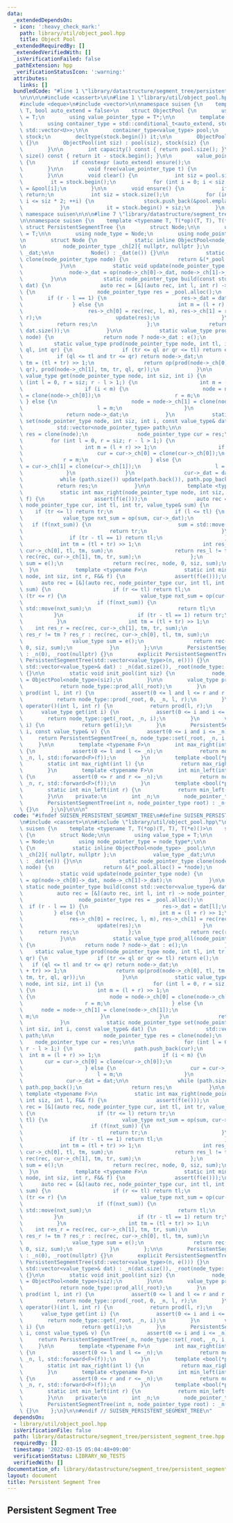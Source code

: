 ```yaml
---
data:
  _extendedDependsOn:
  - icon: ':heavy_check_mark:'
    path: library/util/object_pool.hpp
    title: Object Pool
  _extendedRequiredBy: []
  _extendedVerifiedWith: []
  _isVerificationFailed: false
  _pathExtension: hpp
  _verificationStatusIcon: ':warning:'
  attributes:
    links: []
  bundledCode: "#line 1 \"library/datastructure/segment_tree/persistent_segment_tree.hpp\"\
    \n\n\n\n#include <cassert>\n\n#line 1 \"library/util/object_pool.hpp\"\n\n\n\n\
    #include <deque>\n#include <vector>\n\nnamespace suisen {\n    template <typename\
    \ T, bool auto_extend = false>\n    struct ObjectPool {\n        using value_type\
    \ = T;\n        using value_pointer_type = T*;\n\n        template <typename U>\n\
    \        using container_type = std::conditional_t<auto_extend, std::deque<U>,\
    \ std::vector<U>>;\n\n        container_type<value_type> pool;\n        container_type<value_pointer_type>\
    \ stock;\n        decltype(stock.begin()) it;\n\n        ObjectPool() : ObjectPool(0)\
    \ {}\n        ObjectPool(int siz) : pool(siz), stock(siz) {\n            clear();\n\
    \        }\n\n        int capacity() const { return pool.size(); }\n        int\
    \ size() const { return it - stock.begin(); }\n\n        value_pointer_type alloc()\
    \ {\n            if constexpr (auto_extend) ensure();\n            return *it++;\n\
    \        }\n\n        void free(value_pointer_type t) {\n            *--it = t;\n\
    \        }\n\n        void clear() {\n            int siz = pool.size();\n   \
    \         it = stock.begin();\n            for (int i = 0; i < siz; i++) stock[i]\
    \ = &pool[i];\n        }\n\n        void ensure() {\n            if (it != stock.end())\
    \ return;\n            int siz = stock.size();\n            for (int i = siz;\
    \ i <= siz * 2; ++i) {\n                stock.push_back(&pool.emplace_back());\n\
    \            }\n            it = stock.begin() + siz;\n        }\n    };\n} //\
    \ namespace suisen\n\n\n#line 7 \"library/datastructure/segment_tree/persistent_segment_tree.hpp\"\
    \n\nnamespace suisen {\n    template <typename T, T(*op)(T, T), T(*e)()>\n   \
    \ struct PersistentSegmentTree {\n        struct Node;\n\n        using value_type\
    \ = T;\n\n        using node_type = Node;\n        using node_pointer_type = node_type*;\n\
    \n        struct Node {\n            static inline ObjectPool<node_type> _pool;\n\
    \n            node_pointer_type _ch[2]{ nullptr, nullptr };\n            value_type\
    \ _dat;\n\n            Node() : _dat(e()) {}\n\n            static node_pointer_type\
    \ clone(node_pointer_type node) {\n                return &(*_pool.alloc() = *node);\n\
    \            }\n\n            static void update(node_pointer_type node) {\n \
    \               node->_dat = op(node->_ch[0]->_dat, node->_ch[1]->_dat);\n   \
    \         }\n\n            static node_pointer_type build(const std::vector<value_type>&\
    \ dat) {\n                auto rec = [&](auto rec, int l, int r) -> node_pointer_type\
    \ {\n                    node_pointer_type res = _pool.alloc();\n            \
    \        if (r - l == 1) {\n                        res->_dat = dat[l];\n    \
    \                } else {\n                        int m = (l + r) >> 1;\n   \
    \                     res->_ch[0] = rec(rec, l, m), res->_ch[1] = rec(rec, m,\
    \ r);\n                        update(res);\n                    }\n         \
    \           return res;\n                };\n                return rec(rec, 0,\
    \ dat.size());\n            }\n\n            static value_type prod_all(node_pointer_type\
    \ node) {\n                return node ? node->_dat : e();\n            }\n  \
    \          static value_type prod(node_pointer_type node, int tl, int tr, int\
    \ ql, int qr) {\n                if (tr <= ql or qr <= tl) return e();\n     \
    \           if (ql <= tl and tr <= qr) return node->_dat;\n                int\
    \ tm = (tl + tr) >> 1;\n                return op(prod(node->_ch[0], tl, tm, ql,\
    \ qr), prod(node->_ch[1], tm, tr, ql, qr));\n            }\n\n            static\
    \ value_type get(node_pointer_type node, int siz, int i) {\n                for\
    \ (int l = 0, r = siz; r - l > 1;) {\n                    int m = (l + r) >> 1;\n\
    \                    if (i < m) {\n                        node = node->_ch[0]\
    \ = clone(node->_ch[0]);\n                        r = m;\n                   \
    \ } else {\n                        node = node->_ch[1] = clone(node->_ch[1]);\n\
    \                        l = m;\n                    }\n                }\n  \
    \              return node->_dat;\n            }\n            static node_pointer_type\
    \ set(node_pointer_type node, int siz, int i, const value_type& dat) {\n     \
    \           std::vector<node_pointer_type> path;\n\n                node_pointer_type\
    \ res = clone(node);\n                node_pointer_type cur = res;\n\n       \
    \         for (int l = 0, r = siz; r - l > 1;) {\n                    path.push_back(cur);\n\
    \                    int m = (l + r) >> 1;\n                    if (i < m) {\n\
    \                        cur = cur->_ch[0] = clone(cur->_ch[0]);\n           \
    \             r = m;\n                    } else {\n                        cur\
    \ = cur->_ch[1] = clone(cur->_ch[1]);\n                        l = m;\n      \
    \              }\n                }\n                cur->_dat = dat;\n\n    \
    \            while (path.size()) update(path.back()), path.pop_back();\n     \
    \           return res;\n            }\n\n            template <typename F>\n\
    \            static int max_right(node_pointer_type node, int siz, int l, F&&\
    \ f) {\n                assert(f(e()));\n                auto rec = [&](auto rec,\
    \ node_pointer_type cur, int tl, int tr, value_type& sum) {\n                \
    \    if (tr <= l) return tr;\n                    if (l <= tl) {\n           \
    \             value_type nxt_sum = op(sum, cur->_dat);\n                     \
    \   if (f(nxt_sum)) {\n                            sum = std::move(nxt_sum);\n\
    \                            return tr;\n                        }\n         \
    \               if (tr - tl == 1) return tl;\n                    }\n        \
    \            int tm = (tl + tr) >> 1;\n                    int res_l = rec(rec,\
    \ cur->_ch[0], tl, tm, sum);\n                    return res_l != tm ? res_l :\
    \ rec(rec, cur->_ch[1], tm, tr, sum);\n                };\n                value_type\
    \ sum = e();\n                return rec(rec, node, 0, siz, sum);\n          \
    \  }\n            template <typename F>\n            static int min_left(node_pointer_type\
    \ node, int siz, int r, F&& f) {\n                assert(f(e()));\n          \
    \      auto rec = [&](auto rec, node_pointer_type cur, int tl, int tr, value_type&\
    \ sum) {\n                    if (r <= tl) return tl;\n                    if\
    \ (tr <= r) {\n                        value_type nxt_sum = op(cur->_dat, sum);\n\
    \                        if (f(nxt_sum)) {\n                            sum =\
    \ std::move(nxt_sum);\n                            return tl;\n              \
    \          }\n                        if (tr - tl == 1) return tr;\n         \
    \           }\n                    int tm = (tl + tr) >> 1;\n                \
    \    int res_r = rec(rec, cur->_ch[1], tm, tr, sum);\n                    return\
    \ res_r != tm ? res_r : rec(rec, cur->_ch[0], tl, tm, sum);\n                };\n\
    \                value_type sum = e();\n                return rec(rec, node,\
    \ 0, siz, sum);\n            }\n        };\n\n        PersistentSegmentTree()\
    \ : _n(0), _root(nullptr) {}\n        explicit PersistentSegmentTree(int n) :\
    \ PersistentSegmentTree(std::vector<value_type>(n, e())) {}\n        PersistentSegmentTree(const\
    \ std::vector<value_type>& dat) : _n(dat.size()), _root(node_type::build(dat))\
    \ {}\n\n        static void init_pool(int siz) {\n            node_type::_pool\
    \ = ObjectPool<node_type>(siz);\n        }\n\n        value_type prod_all() {\n\
    \            return node_type::prod_all(_root);\n        }\n        value_type\
    \ prod(int l, int r) {\n            assert(0 <= l and l <= r and r <= _n);\n \
    \           return node_type::prod(_root, 0, _n, l, r);\n        }\n        value_type\
    \ operator()(int l, int r) {\n            return prod(l, r);\n        }\n\n  \
    \      value_type get(int i) {\n            assert(0 <= i and i <= _n);\n    \
    \        return node_type::get(_root, _n, i);\n        }\n        value_type operator[](int\
    \ i) {\n            return get(i);\n        }\n        PersistentSegmentTree set(int\
    \ i, const value_type& v) {\n            assert(0 <= i and i <= _n);\n       \
    \     return PersistentSegmentTree(_n, node_type::set(_root, _n, i, v));\n   \
    \     }\n\n        template <typename F>\n        int max_right(int l, F&& f)\
    \ {\n            assert(0 <= l and l <= _n);\n            return node_type::max_right(_root,\
    \ _n, l, std::forward<F>(f));\n        }\n        template <bool(*pred)(value_type)>\n\
    \        static int max_right(int l) {\n            return max_right(l, pred);\n\
    \        }\n        template <typename F>\n        int min_left(int r, F&& f)\
    \ {\n            assert(0 <= r and r <= _n);\n            return node_type::min_left(_root,\
    \ _n, r, std::forward<F>(f));\n        }\n        template <bool(*pred)(value_type)>\n\
    \        static int min_left(int r) {\n            return min_left(r, pred);\n\
    \        }\n\n    private:\n        int _n;\n        node_pointer_type _root;\n\
    \        PersistentSegmentTree(int n, node_pointer_type root) : _n(n), _root(root)\
    \ {}\n    };\n}\n\n\n"
  code: "#ifndef SUISEN_PERSISTENT_SEGMENT_TREE\n#define SUISEN_PERSISTENT_SEGMENT_TREE\n\
    \n#include <cassert>\n\n#include \"library/util/object_pool.hpp\"\n\nnamespace\
    \ suisen {\n    template <typename T, T(*op)(T, T), T(*e)()>\n    struct PersistentSegmentTree\
    \ {\n        struct Node;\n\n        using value_type = T;\n\n        using node_type\
    \ = Node;\n        using node_pointer_type = node_type*;\n\n        struct Node\
    \ {\n            static inline ObjectPool<node_type> _pool;\n\n            node_pointer_type\
    \ _ch[2]{ nullptr, nullptr };\n            value_type _dat;\n\n            Node()\
    \ : _dat(e()) {}\n\n            static node_pointer_type clone(node_pointer_type\
    \ node) {\n                return &(*_pool.alloc() = *node);\n            }\n\n\
    \            static void update(node_pointer_type node) {\n                node->_dat\
    \ = op(node->_ch[0]->_dat, node->_ch[1]->_dat);\n            }\n\n           \
    \ static node_pointer_type build(const std::vector<value_type>& dat) {\n     \
    \           auto rec = [&](auto rec, int l, int r) -> node_pointer_type {\n  \
    \                  node_pointer_type res = _pool.alloc();\n                  \
    \  if (r - l == 1) {\n                        res->_dat = dat[l];\n          \
    \          } else {\n                        int m = (l + r) >> 1;\n         \
    \               res->_ch[0] = rec(rec, l, m), res->_ch[1] = rec(rec, m, r);\n\
    \                        update(res);\n                    }\n               \
    \     return res;\n                };\n                return rec(rec, 0, dat.size());\n\
    \            }\n\n            static value_type prod_all(node_pointer_type node)\
    \ {\n                return node ? node->_dat : e();\n            }\n        \
    \    static value_type prod(node_pointer_type node, int tl, int tr, int ql, int\
    \ qr) {\n                if (tr <= ql or qr <= tl) return e();\n             \
    \   if (ql <= tl and tr <= qr) return node->_dat;\n                int tm = (tl\
    \ + tr) >> 1;\n                return op(prod(node->_ch[0], tl, tm, ql, qr), prod(node->_ch[1],\
    \ tm, tr, ql, qr));\n            }\n\n            static value_type get(node_pointer_type\
    \ node, int siz, int i) {\n                for (int l = 0, r = siz; r - l > 1;)\
    \ {\n                    int m = (l + r) >> 1;\n                    if (i < m)\
    \ {\n                        node = node->_ch[0] = clone(node->_ch[0]);\n    \
    \                    r = m;\n                    } else {\n                  \
    \      node = node->_ch[1] = clone(node->_ch[1]);\n                        l =\
    \ m;\n                    }\n                }\n                return node->_dat;\n\
    \            }\n            static node_pointer_type set(node_pointer_type node,\
    \ int siz, int i, const value_type& dat) {\n                std::vector<node_pointer_type>\
    \ path;\n\n                node_pointer_type res = clone(node);\n            \
    \    node_pointer_type cur = res;\n\n                for (int l = 0, r = siz;\
    \ r - l > 1;) {\n                    path.push_back(cur);\n                  \
    \  int m = (l + r) >> 1;\n                    if (i < m) {\n                 \
    \       cur = cur->_ch[0] = clone(cur->_ch[0]);\n                        r = m;\n\
    \                    } else {\n                        cur = cur->_ch[1] = clone(cur->_ch[1]);\n\
    \                        l = m;\n                    }\n                }\n  \
    \              cur->_dat = dat;\n\n                while (path.size()) update(path.back()),\
    \ path.pop_back();\n                return res;\n            }\n\n           \
    \ template <typename F>\n            static int max_right(node_pointer_type node,\
    \ int siz, int l, F&& f) {\n                assert(f(e()));\n                auto\
    \ rec = [&](auto rec, node_pointer_type cur, int tl, int tr, value_type& sum)\
    \ {\n                    if (tr <= l) return tr;\n                    if (l <=\
    \ tl) {\n                        value_type nxt_sum = op(sum, cur->_dat);\n  \
    \                      if (f(nxt_sum)) {\n                            sum = std::move(nxt_sum);\n\
    \                            return tr;\n                        }\n         \
    \               if (tr - tl == 1) return tl;\n                    }\n        \
    \            int tm = (tl + tr) >> 1;\n                    int res_l = rec(rec,\
    \ cur->_ch[0], tl, tm, sum);\n                    return res_l != tm ? res_l :\
    \ rec(rec, cur->_ch[1], tm, tr, sum);\n                };\n                value_type\
    \ sum = e();\n                return rec(rec, node, 0, siz, sum);\n          \
    \  }\n            template <typename F>\n            static int min_left(node_pointer_type\
    \ node, int siz, int r, F&& f) {\n                assert(f(e()));\n          \
    \      auto rec = [&](auto rec, node_pointer_type cur, int tl, int tr, value_type&\
    \ sum) {\n                    if (r <= tl) return tl;\n                    if\
    \ (tr <= r) {\n                        value_type nxt_sum = op(cur->_dat, sum);\n\
    \                        if (f(nxt_sum)) {\n                            sum =\
    \ std::move(nxt_sum);\n                            return tl;\n              \
    \          }\n                        if (tr - tl == 1) return tr;\n         \
    \           }\n                    int tm = (tl + tr) >> 1;\n                \
    \    int res_r = rec(rec, cur->_ch[1], tm, tr, sum);\n                    return\
    \ res_r != tm ? res_r : rec(rec, cur->_ch[0], tl, tm, sum);\n                };\n\
    \                value_type sum = e();\n                return rec(rec, node,\
    \ 0, siz, sum);\n            }\n        };\n\n        PersistentSegmentTree()\
    \ : _n(0), _root(nullptr) {}\n        explicit PersistentSegmentTree(int n) :\
    \ PersistentSegmentTree(std::vector<value_type>(n, e())) {}\n        PersistentSegmentTree(const\
    \ std::vector<value_type>& dat) : _n(dat.size()), _root(node_type::build(dat))\
    \ {}\n\n        static void init_pool(int siz) {\n            node_type::_pool\
    \ = ObjectPool<node_type>(siz);\n        }\n\n        value_type prod_all() {\n\
    \            return node_type::prod_all(_root);\n        }\n        value_type\
    \ prod(int l, int r) {\n            assert(0 <= l and l <= r and r <= _n);\n \
    \           return node_type::prod(_root, 0, _n, l, r);\n        }\n        value_type\
    \ operator()(int l, int r) {\n            return prod(l, r);\n        }\n\n  \
    \      value_type get(int i) {\n            assert(0 <= i and i <= _n);\n    \
    \        return node_type::get(_root, _n, i);\n        }\n        value_type operator[](int\
    \ i) {\n            return get(i);\n        }\n        PersistentSegmentTree set(int\
    \ i, const value_type& v) {\n            assert(0 <= i and i <= _n);\n       \
    \     return PersistentSegmentTree(_n, node_type::set(_root, _n, i, v));\n   \
    \     }\n\n        template <typename F>\n        int max_right(int l, F&& f)\
    \ {\n            assert(0 <= l and l <= _n);\n            return node_type::max_right(_root,\
    \ _n, l, std::forward<F>(f));\n        }\n        template <bool(*pred)(value_type)>\n\
    \        static int max_right(int l) {\n            return max_right(l, pred);\n\
    \        }\n        template <typename F>\n        int min_left(int r, F&& f)\
    \ {\n            assert(0 <= r and r <= _n);\n            return node_type::min_left(_root,\
    \ _n, r, std::forward<F>(f));\n        }\n        template <bool(*pred)(value_type)>\n\
    \        static int min_left(int r) {\n            return min_left(r, pred);\n\
    \        }\n\n    private:\n        int _n;\n        node_pointer_type _root;\n\
    \        PersistentSegmentTree(int n, node_pointer_type root) : _n(n), _root(root)\
    \ {}\n    };\n}\n\n#endif // SUISEN_PERSISTENT_SEGMENT_TREE\n"
  dependsOn:
  - library/util/object_pool.hpp
  isVerificationFile: false
  path: library/datastructure/segment_tree/persistent_segment_tree.hpp
  requiredBy: []
  timestamp: '2022-03-15 05:04:48+09:00'
  verificationStatus: LIBRARY_NO_TESTS
  verifiedWith: []
documentation_of: library/datastructure/segment_tree/persistent_segment_tree.hpp
layout: document
title: Persistent Segment Tree
---
```

## Persistent Segment Tree